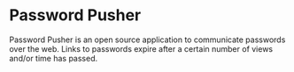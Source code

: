 # Password Pusher

Password Pusher is an open source application to communicate passwords over the web. Links to passwords expire after a certain number of views and/or time has passed.

